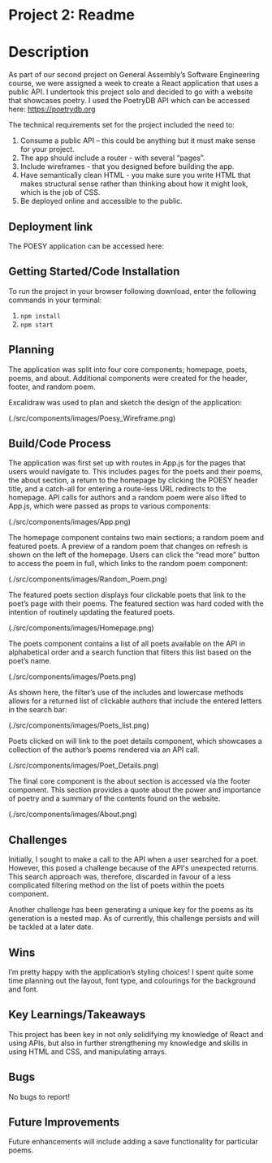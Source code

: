 # Project 2: Readme

# Description

As part of our second project on General Assembly’s Software Engineering course, we were assigned a week to create a React application that uses a public API. I undertook this project solo and decided to go with a website that showcases poetry. I used the PoetryDB API which can be accessed here: https://poetrydb.org

The technical requirements set for the project included the need to:

1. Consume a public API – this could be anything but it must make sense for your project.
2. The app should include a router - with several “pages”.
3. Include wireframes - that you designed before building the app.
4. Have semantically clean HTML - you make sure you write HTML that makes structural sense rather than thinking about how it might look, which is the job of CSS.
5. Be deployed online and accessible to the public.

## Deployment link

The POESY application can be accessed here:

## Getting Started/Code Installation

To run the project in your browser following download, enter the following commands in your terminal:

1. `npm install`
2. `npm start`

## Planning

The application was split into four core components; homepage, poets, poems, and about. Additional components were created for the header, footer, and random poem.

Excalidraw was used to plan and sketch the design of the application:

(./src/components/images/Poesy_Wireframe.png)

## Build/Code Process

The application was first set up with routes in App.js for the pages that users would navigate to. This includes pages for the poets and their poems, the about section, a return to the homepage by clicking the POESY header title, and a catch-all for entering a route-less URL redirects to the homepage. API calls for authors and a random poem were also lifted to App.js, which were passed as props to various components:

(./src/components/images/App.png)

The homepage component contains two main sections; a random poem and featured poets. A preview of a random poem that changes on refresh is shown on the left of the homepage. Users can click the “read more” button to access the poem in full, which links to the random poem component:

(./src/components/images/Random_Poem.png)

The featured poets section displays four clickable poets that link to the poet’s page with their poems. The featured section was hard coded with the intention of routinely updating the featured poets.

(./src/components/images/Homepage.png)

The poets component contains a list of all poets available on the API in alphabetical order and a search function that filters this list based on the poet’s name.

(./src/components/images/Poets.png)

As shown here, the filter’s use of the includes and lowercase methods allows for a returned list of clickable authors that include the entered letters in the search bar:

(./src/components/images/Poets_list.png)

Poets clicked on will link to the poet details component, which showcases a collection of the author’s poems rendered via an API call.

(./src/components/images/Poet_Details.png)

The final core component is the about section is accessed via the footer component. This section provides a quote about the power and importance of poetry and a summary of the contents found on the website.

(./src/components/images/About.png)

## Challenges

Initially, I sought to make a call to the API when a user searched for a poet. However, this posed a challenge because of the API's unexpected returns. This search approach was, therefore, discarded in favour of a less complicated filtering method on the list of poets within the poets component.

Another challenge has been generating a unique key for the poems as its generation is a nested map. As of currently, this challenge persists and will be tackled at a later date.

## Wins

I’m pretty happy with the application’s styling choices! I spent quite some time planning out the layout, font type, and colourings for the background and font.

## Key Learnings/Takeaways

This project has been key in not only solidifying my knowledge of React and using APIs, but also in further strengthening my knowledge and skills in using HTML and CSS, and manipulating arrays.

## Bugs

No bugs to report!

## Future Improvements

Future enhancements will include adding a save functionality for particular poems.

